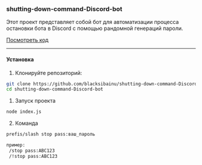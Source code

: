### shutting-down-command-Discord-bot

Этот проект представляет собой бот для автоматизации процесса остановки бота в Discord с помощью рандомной генераций пароли.


[Посмотреть код](https://gist.github.com/blacksibainu/stop.js)

---

#### Установка

1. Клонируйте репозиторий:

```bash
git clone https://github.com/blacksibainu/shutting-down-command-Discord-bot.git
cd shutting-down-command-Discord-bot
```

1. Запуск проекта
```bash
node index.js
```

2. Команда
```bash
prefis/slash stop pass:ваш_пароль

пример:
 /stop pass:ABC123
 /!stop pass:ABC123
```

